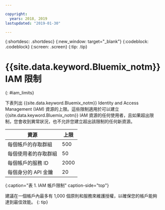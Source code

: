 ```yaml
---

copyright:
  years: 2018, 2019
lastupdated: "2019-01-30"

---
```



{:shortdesc: .shortdesc}
{:new_window: target="_blank"}
{:codeblock: .codeblock}
{:screen: .screen}
{:tip: .tip}

# {{site.data.keyword.Bluemix_notm}} IAM 限制
{: #iam_limits}

下表列出 {{site.data.keyword.Bluemix_notm}} Identity and Access Management (IAM) 資源的上限。這些限制適用於可以建立 {{site.data.keyword.Bluemix_notm}} IAM 資源的任何使用者，且如果超出限制，您會收到異常狀況，也不允許您建立超出該限制的任何新資源。

|資源|上限|
|----------|---------|
|每個帳戶的存取群組|500|
|每個使用者的存取群組| 50 | 
|每個帳戶的服務 ID|2000 | 
|每個身分的 API 金鑰|20 |
{:caption="表 1. IAM 帳戶限制" caption-side="top"}

建議在一個帳戶內最多有 1,000 個原則和服務來維護授權，以確保您的帳戶能夠達到最佳效能。
{: tip}
